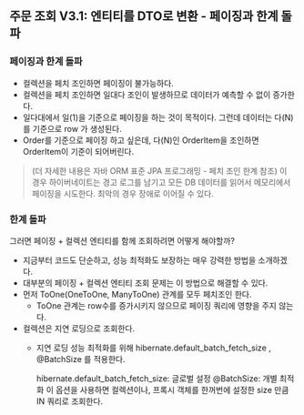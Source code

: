## 주문 조회 V3.1: 엔티티를 DTO로 변환 - 페이징과 한계 돌파
### 페이징과 한계 돌파
- 컬렉션을 페치 조인하면 페이징이 불가능하다.
- 컬렉션을 페치 조인하면 일대다 조인이 발생하므로 데이터가 예측할 수 없이 증가한다.
- 일다대에서 일(1)을 기준으로 페이징을 하는 것이 목적이다. 그런데 데이터는 다(N)를 기준으로 row 가 생성된다. 
- Order를 기준으로 페이징 하고 싶은데, 다(N)인 OrderItem을 조인하면 OrderItem이 기준이 되어버린다.
>(더 자세한 내용은 자바 ORM 표준 JPA 프로그래밍 - 페치 조인 한계 참조)
>이 경우 하이버네이트는 경고 로그를 남기고 모든 DB 데이터를 읽어서 메모리에서 페이징을 시도한다. 최악의 경우 장애로 이어질 수 있다.
### 한계 돌파
그러면 페이징 + 컬렉션 엔티티를 함께 조회하려면 어떻게 해야할까?
- 지금부터 코드도 단순하고, 성능 최적화도 보장하는 매우 강력한 방법을 소개하겠다. 
- 대부분의 페이징 + 컬렉션 엔티티 조회 문제는 이 방법으로 해결할 수 있다.
- 먼저 ToOne(OneToOne, ManyToOne) 관계를 모두 페치조인 한다. 
  - ToOne 관계는 row수를 증가시키지 않으므로 페이징 쿼리에 영향을 주지 않는다.
- 컬렉션은 지연 로딩으로 조회한다.
  - 지연 로딩 성능 최적화를 위해 hibernate.default_batch_fetch_size , @BatchSize 를 적용한다.   


    hibernate.default_batch_fetch_size: 글로벌 설정
    @BatchSize: 개별 최적화
    이 옵션을 사용하면 컬렉션이나, 프록시 객체를 한꺼번에 설정한 size 만큼 IN 쿼리로 조회한다.